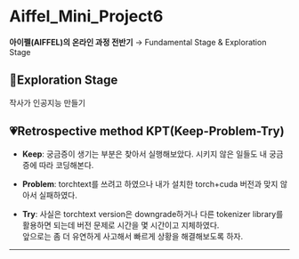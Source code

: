 # Aiffel_Mini_Project6
<b>아이펠(AIFFEL)의 온라인 과정 전반기</b> → Fundamental Stage & Exploration Stage



## 🧭Exploration Stage
작사가 인공지능 만들기

## 💗Retrospective method KPT(Keep-Problem-Try)
+ <b>Keep</b>: 궁금증이 생기는 부분은 찾아서 실행해보았다. 시키지 않은 일들도 내 궁금증에 따라 코딩해본다.

+ <b>Problem</b>: torchtext를 쓰려고 하였으나 내가 설치한 torch+cuda 버전과 맞지 않아서 실패하였다.

+ <b>Try</b>: 사실은 torchtext version은 downgrade하거나 다른 tokenizer library를 활용하면 되는데 버전 문제로 시간을 몇 시간이고 지체하였다.  
앞으로는 좀 더 유연하게 사고해서 빠르게 상황을 해결해보도록 하자.

-----  
